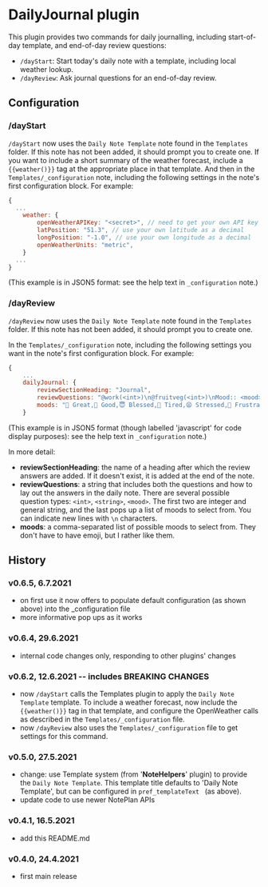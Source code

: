 # DailyJournal plugin
This plugin provides two commands for daily journalling, including start-of-day template, and end-of-day review questions:

- `/dayStart`: Start today's daily note with a template, including local weather lookup.
- `/dayReview`: Ask journal questions for an end-of-day review.

## Configuration
### /dayStart
`/dayStart` now uses the `Daily Note Template` note found in the `Templates` folder. If this note has not been added, it should prompt you to create one.
If you want to include a short summary of the weather forecast, include a `{{weather()}}` tag at the appropriate place in that template. And then in the `Templates/_configuration` note, including the following settings in the note's first configuration block. For example:

```javascript
{
  ...
	weather: {
		openWeatherAPIKey: "<secret>", // need to get your own API key from openWeather
  		latPosition: "51.3", // use your own latitude as a decimal
  		longPosition: "-1.0", // use your own longitude as a decimal
  		openWeatherUnits: "metric",
	}
  ...
}
```
(This example is in JSON5 format: see the help text in `_configuration` note.)

### /dayReview
`/dayReview` now uses the `Daily Note Template` note found in the `Templates` folder. If this note has not been added, it should prompt you to create one.

In the `Templates/_configuration` note, including the following settings you want in the note's first configuration block. For example:

```javascript
{
	...
	dailyJournal: {
		reviewSectionHeading: "Journal",
		reviewQuestions: "@work(<int>)\n@fruitveg(<int>)\nMood:: <mood>\nGratitude:: <string>\nGod was:: <string>\nAlive:: <string>\nNot Great:: <string>\nWife:: <string>\nRemember:: <string>", // NB: need to use "\n" for linebreaks rather than actual linebreaks, as even JSON5 doesn't fully support multi-line strings.
		moods: "🤩 Great,🙂 Good,😇 Blessed,🥱 Tired,😫 Stressed,😤 Frustrated,😔 Low,🥵 Sick,Other"
	}
```
(This example is in JSON5 format (though labelled 'javascript' for code display purposes): see the help text in `_configuration` note.)

In more detail:
- **reviewSectionHeading**: the name of a heading after which the review answers are added. If it doesn't exist, it is added at the end of the note.
- **reviewQuestions**: a string that includes both the questions and how to lay out the answers in the daily note. There are several possible question types: `<int>`, `<string>`, `<mood>`. The first two are integer and general string, and the last pops up a list of moods to select from.  You can indicate new lines with `\n` characters.
- **moods**: a comma-separated list of possible moods to select from.  They don't have to have emoji, but I rather like them.


## History

### v0.6.5, 6.7.2021
- on first use it now offers to populate default configuration (as shown above) into the _configuration file
- more informative pop ups as it works

### v0.6.4, 29.6.2021
- internal code changes only, responding to other plugins' changes

### v0.6.2, 12.6.2021 -- includes **BREAKING CHANGES**
- now `/dayStart` calls the Templates plugin to apply the `Daily Note Template` template. To include a weather forecast, now include the `{{weather()}}` tag in that template, and configure the OpenWeather calls as described in the `Templates/_configuration` file. 
- now `/dayReview` also uses the `Templates/_configuration` file to get settings for this command.

### v0.5.0, 27.5.2021
- change: use Template system (from '**NoteHelpers**' plugin) to provide the `Daily Note Template`. This template title defaults to 'Daily Note Template', but can be configured in `pref_templateText ` (as above).
- update code to use newer NotePlan APIs

### v0.4.1, 16.5.2021
- add this README.md

### v0.4.0, 24.4.2021
- first main release
